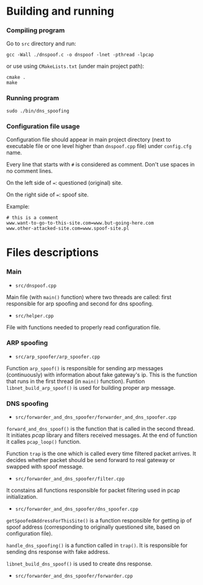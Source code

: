 # Building and running
### Compiling program
Go to `src` directory and run:
```commandLine
gcc -Wall ./dnspoof.c -o dnspoof -lnet -pthread -lpcap
```
or use using `CMakeLists.txt` (under main project path):
```commandLine
cmake .
make
```

### Running program
```commandLine
sudo ./bin/dns_spoofing
```

### Configuration file usage
Configuration file should appear in main project directory (next to executable file or one level higher than `dnspoof.cpp` file) 
under `config.cfg` name.

Every line that starts with `#` is considered as comment.
Don't use spaces in no comment lines.

On the left side of `=`: questioned (original) site.

On the right side of `=`: spoof site.

Example:
```
# this is a comment
www.want-to-go-to-this-site.com=www.but-going-here.com
www.other-attacked-site.com=www.spoof-site.pl
```

# Files descriptions
### Main

* `src/dnspoof.cpp`

Main file (with `main()` function) where two threads are called: first responsible for arp spoofing and second for dns spoofing.

* `src/helper.cpp`

File with functions needed to properly read configuration file.


### ARP spoofing
* `src/arp_spoofer/arp_spoofer.cpp`

Function `arp_spoof()` is responsible for sending arp messages (continuously) with information about fake gateway's ip. This is the function that runs in the first thread (in `main()` function).
Funtion `libnet_build_arp_spoof()` is used for building proper arp message. 

### DNS spoofing
* `src/forwarder_and_dns_spoofer/forwarder_and_dns_spoofer.cpp`

`forward_and_dns_spoof()` is the function that is called in the second thread. It initiates *pcap* library and filters received messages. At the end of function it calles `pcap_loop()` function.

Function `trap` is the one which is called every time filtered packet arrives. It decides whether packet should be send forward to real gateway or swapped with spoof message.

* `src/forwarder_and_dns_spoofer/filter.cpp`

It constains all functions responsible for packet filtering used in pcap initialization.

* `src/forwarder_and_dns_spoofer/dns_spoofer.cpp`

`getSpoofedAddressForThisSite()` is a function responsible for getting ip of spoof address (corresponding to originally questioned site, based on configuration file).

`handle_dns_spoofing()` is a function called in `trap()`. It is responsible for sending dns response with fake address.

`libnet_build_dns_spoof()` is used to create dns response.

* `src/forwarder_and_dns_spoofer/forwarder.cpp`
